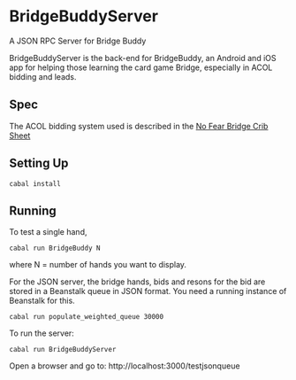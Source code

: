 BridgeBuddyServer
=================

A JSON RPC Server for Bridge Buddy

BridgeBuddyServer is the back-end for BridgeBuddy, an Android and iOS app for helping those
learning the card game Bridge, especially in ACOL bidding and leads.

Spec
----

The ACOL bidding system used is described in the [No Fear Bridge Crib Sheet](http://www.nofearbridge.co.uk/crib_sheet_new.pdf)

Setting Up
----------

```
cabal install
```

Running
-------

To test a single hand, 

```
cabal run BridgeBuddy N
```

where N = number of hands you want to display.

For the JSON server, the bridge hands, bids and resons for the bid are stored 
in a Beanstalk queue in JSON format. You need a running instance of Beanstalk for this.

```
cabal run populate_weighted_queue 30000
```

To run the server:


```
cabal run BridgeBuddyServer
```

Open a browser and go to: http://localhost:3000/testjsonqueue


